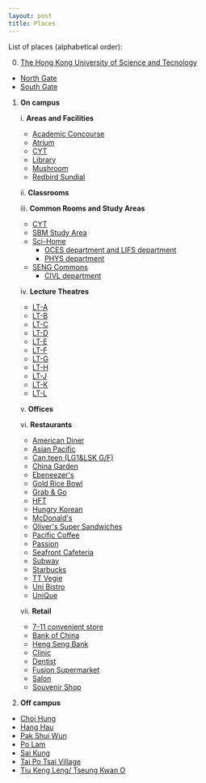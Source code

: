 ```yaml
---
layout: post
title: Places
---
```


List of places (alphabetical order):

0. [The Hong Kong University of Science and Tecnology](../places/chapter0/HKUST_content.md)
 - [North Gate](../places/chapter0/North_Gate.md)
 - [South Gate](../places/chapter0/South_Gate.md)

1. **On campus**
  
   i.  __Areas and Facilities__

   - [Academic Concourse](on_campus/Academic_Concourse.md)
   - [Atrium](on_campus/Atrium.md)
   - [CYT](on_campus/CYT.md)
   - [Library](on_campus/Library.md)
   - [Mushroom](on_campus/Mushroom.md)
   - [Redbird Sundial](on_campus/Redbird_Sundial.md)
   

   ii. __Classrooms__

   iii. __Common Rooms and Study Areas__
   - [CYT](CYT.md) 
   - [SBM Study Area]()
   - [Sci-Home]()
      - [OCES department and LIFS department]()
      - [PHYS department]()
   - [SENG Commons]()
      - [CIVL department]()
 
   iv. __Lecture Theatres__
   - [LT-A]()
   - [LT-B]()
   - [LT-C]()
   - [LT-D]()
   - [LT-E]()
   - [LT-F]()
   - [LT-G]()
   - [LT-H]()
   - [LT-J]()
   - [LT-K]()
   - [LT-L]()
 
   v. __Offices__
 
   vi. __Restaurants__
   - [American Diner](on_campus/restaurant/American_Dining.md)
   - [Asian Pacific]()
   - [Can.teen (LG1&LSK G/F)]()
   - [China Garden]()
   - [Ebeneezer's]()
   - [Gold Rice Bowl]()
   - [Grab & Go]()
   - [HFT]()
   - [Hungry Korean]()
   - [McDonald's]()
   - [Oliver's Super Sandwiches]()
   - [Pacific Coffee]()
   - [Passion]()
   - [Seafront Cafeteria]()
   - [Subway]()
   - [Starbucks]()
   - [TT Vegie]()
   - [Uni Bistro]()
   - [UniQue]()

   vii. __Retail__
   - [7-11 convenient store]()
   - [Bank of China]()
   - [Heng Seng Bank]()
   - [Clinic]()
   - [Dentist]()
   - [Fusion Supermarket]()
   - [Salon]()
   - [Souvenir Shop]()
2. **Off campus**
 - [Choi Hung](off_campus/Choi_Hung.md)
 - [Hang Hau](off_campus/Hang_Hau.md)
 - [Pak Shui Wun](off_campus/Pak_Shui_Wun.md)
 - [Po Lam]()
 - [Sai Kung]()
 - [Tai Po Tsai Village](off_campus/Tai_Po_Tsai_Village.md)
 - [Tiu Keng Leng/ Tseung Kwan O](off_campus/Tiu_Keng_Leng/Tseung_Kwan_O.md)